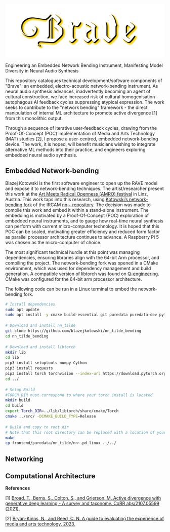 ![Logo designed for Brave synthesiser](braveLogo.png)

Engineering an Embedded Network Bending Instrument, Manifesting Model Diversity in Neural Audio Synthesis

This repository catalogues technical development/software components of "Brave": an embedded, electro-acoustic network-bending instrument. As neural audio synthesis advances, inadvertently becoming an agent of cultural construction, we face increased risk of cultural homogenisation - autophagous AI feedback cycles suppressing atypical expression. The work seeks to contribute to the "network bending" framework - the direct manipulation of internal ML architecture to promote active divergence [1] from this monolithic output. 

Through a sequence of iterative user-feedback cycles, drawing from the Proof-Of-Concept (POC) implementation of Media and Arts Technology (MAT) studies [2], I propose a user-centred, embedded network-bending device. The work, it is hoped, will benefit musicians wishing to integrate alternative ML methods into their practice, and engineers exploring embedded neural audio synthesis.

## Embedded Network-bending

Blazej Kotowski is the first software engineer to open up the RAVE model and expose it to network-bending techniques. The artist/researcher present this work at the [Art Meets Radical Openness (AMRO) festival](https://radical-openness.org/en) in Linz, Austria. This work taps into this research, using [Kotowski’s network-bending fork](https://github.com/blazejkotowski/nn_tilde_bending) of the IRCAM [nn∼ repository](https://github.com/acids-ircam/RAVE). The decision was made to compile this work and embed it within a stand-alone instrument. The embedding is motivated by a Proof-Of-Concept (POC) exploration of embedded neural instruments, and to gauge how real-time neural synthesis can perform with current micro-computer technology. It is hoped that this POC can be scaled, motivating greater efficiency and reduced form factor as parallel processor architecture continues to advance. A Raspberry Pi 5 was chosen as the micro-computer of choice.

The most significant technical hurdle at this point was managing dependencies, ensuring libraries align with the 64-bit Arm processor, and compiling the project. The network-bending fork was opened in a CMake environment, which was used for dependency management and build generation. A compatible version of libtorch was found on [Q-engineering](https://qengineering.eu/install%20pytorch%20on%20raspberry%20pi%205.html). CMake was configured for the 64-bit arm processor architecture. 

The following code can be run in a Linux terminal to embed the network-bending fork.

```bash
# Install dependencies
sudo apt update
sudo apt install -y cmake build-essential git puredata puredata-dev python3 python3-pip

# Download and install nn_tilde
git clone https://github.com/blazejkotowski/nn_tilde_bending
cd nn_tilde_bending

# Download and install libtorch
mkdir lib
cd lib
pip3 install setuptools numpy Cython
pip3 install requests
pip3 install torch torchvision --index-url https://download.pytorch.org/whl/cpu
cd ../

# Setup Build
#TORCH_DIR must correspond to where your torch install is located
mkdir build
cd build
export Torch_DIR=../lib/libtorch/share/cmake/Torch
cmake ../src/ -DCMAKE_BUILD_TYPE=Release

# Build and copy to root dir
# Note that this root directory can be replaced with a location of your choice
make
cp frontend/puredata/nn_tilde/nn~.pd_linux ../../
```

## Networking

## Computational Architecture

**References**  

[1] [Broad, T., Berns, S., Colton, S., and Grierson, M. Active divergence with generative deep learning - A survey and taxonomy. CoRR abs/2107.05599 (2021).](https://www.researchgate.net/publication/353208260_Active_Divergence_with_Generative_Deep_Learning_--_A_Survey_and_Taxonomy)

[2] [Bryan-Kinns, N., and Reed, C. N. A guide to evaluating the experience of media and arts technology, 2023.](https://arxiv.org/abs/2311.07490)